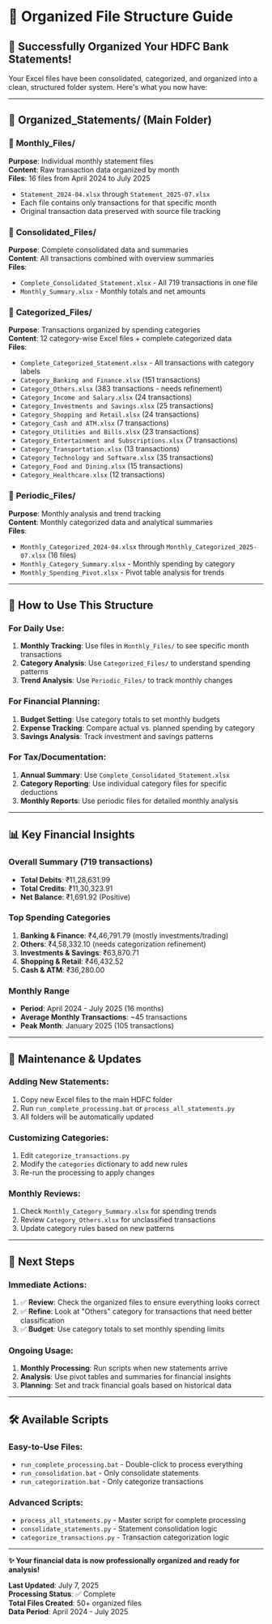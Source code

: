 # 📁 Organized File Structure Guide

## 🎉 Successfully Organized Your HDFC Bank Statements!

Your Excel files have been consolidated, categorized, and organized into a clean, structured folder system. Here's what you now have:

---

## 📂 **Organized_Statements/** (Main Folder)

### 📂 **Monthly_Files/** 
**Purpose**: Individual monthly statement files  
**Content**: Raw transaction data organized by month  
**Files**: 16 files from April 2024 to July 2025  
- `Statement_2024-04.xlsx` through `Statement_2025-07.xlsx`
- Each file contains only transactions for that specific month
- Original transaction data preserved with source file tracking

### 📂 **Consolidated_Files/**
**Purpose**: Complete consolidated data and summaries  
**Content**: All transactions combined with overview summaries  
**Files**: 
- `Complete_Consolidated_Statement.xlsx` - All 719 transactions in one file
- `Monthly_Summary.xlsx` - Monthly totals and net amounts

### 📂 **Categorized_Files/**
**Purpose**: Transactions organized by spending categories  
**Content**: 12 category-wise Excel files + complete categorized data  
**Files**:
- `Complete_Categorized_Statement.xlsx` - All transactions with category labels
- `Category_Banking and Finance.xlsx` (151 transactions)
- `Category_Others.xlsx` (383 transactions - needs refinement)
- `Category_Income and Salary.xlsx` (24 transactions)
- `Category_Investments and Savings.xlsx` (25 transactions)
- `Category_Shopping and Retail.xlsx` (24 transactions)
- `Category_Cash and ATM.xlsx` (7 transactions)
- `Category_Utilities and Bills.xlsx` (23 transactions)
- `Category_Entertainment and Subscriptions.xlsx` (7 transactions)
- `Category_Transportation.xlsx` (13 transactions)
- `Category_Technology and Software.xlsx` (35 transactions)
- `Category_Food and Dining.xlsx` (15 transactions)
- `Category_Healthcare.xlsx` (12 transactions)

### 📂 **Periodic_Files/**
**Purpose**: Monthly analysis and trend tracking  
**Content**: Monthly categorized data and analytical summaries  
**Files**:
- `Monthly_Categorized_2024-04.xlsx` through `Monthly_Categorized_2025-07.xlsx` (16 files)
- `Monthly_Category_Summary.xlsx` - Monthly spending by category
- `Monthly_Spending_Pivot.xlsx` - Pivot table analysis for trends

---

## 🚀 **How to Use This Structure**

### **For Daily Use:**
1. **Monthly Tracking**: Use files in `Monthly_Files/` to see specific month transactions
2. **Category Analysis**: Use `Categorized_Files/` to understand spending patterns
3. **Trend Analysis**: Use `Periodic_Files/` to track monthly changes

### **For Financial Planning:**
1. **Budget Setting**: Use category totals to set monthly budgets
2. **Expense Tracking**: Compare actual vs. planned spending by category
3. **Savings Analysis**: Track investment and savings patterns

### **For Tax/Documentation:**
1. **Annual Summary**: Use `Complete_Consolidated_Statement.xlsx`
2. **Category Reporting**: Use individual category files for specific deductions
3. **Monthly Reports**: Use periodic files for detailed monthly analysis

---

## 📊 **Key Financial Insights**

### **Overall Summary (719 transactions)**
- **Total Debits**: ₹11,28,631.99
- **Total Credits**: ₹11,30,323.91
- **Net Balance**: ₹1,691.92 (Positive)

### **Top Spending Categories**
1. **Banking & Finance**: ₹4,46,791.79 (mostly investments/trading)
2. **Others**: ₹4,58,332.10 (needs categorization refinement)
3. **Investments & Savings**: ₹63,870.71
4. **Shopping & Retail**: ₹46,432.52
5. **Cash & ATM**: ₹36,280.00

### **Monthly Range**
- **Period**: April 2024 - July 2025 (16 months)
- **Average Monthly Transactions**: ~45 transactions
- **Peak Month**: January 2025 (105 transactions)

---

## 🔧 **Maintenance & Updates**

### **Adding New Statements:**
1. Copy new Excel files to the main HDFC folder
2. Run `run_complete_processing.bat` or `process_all_statements.py`
3. All folders will be automatically updated

### **Customizing Categories:**
1. Edit `categorize_transactions.py`
2. Modify the `categories` dictionary to add new rules
3. Re-run the processing to apply changes

### **Monthly Reviews:**
1. Check `Monthly_Category_Summary.xlsx` for spending trends
2. Review `Category_Others.xlsx` for unclassified transactions
3. Update category rules based on new patterns

---

## 🎯 **Next Steps**

### **Immediate Actions:**
1. ✅ **Review**: Check the organized files to ensure everything looks correct
2. ✅ **Refine**: Look at "Others" category for transactions that need better classification
3. ✅ **Budget**: Use category totals to set monthly spending limits

### **Ongoing Usage:**
1. **Monthly Processing**: Run scripts when new statements arrive
2. **Analysis**: Use pivot tables and summaries for financial insights
3. **Planning**: Set and track financial goals based on historical data

---

## 🛠️ **Available Scripts**

### **Easy-to-Use Files:**
- `run_complete_processing.bat` - Double-click to process everything
- `run_consolidation.bat` - Only consolidate statements
- `run_categorization.bat` - Only categorize transactions

### **Advanced Scripts:**
- `process_all_statements.py` - Master script for complete processing
- `consolidate_statements.py` - Statement consolidation logic
- `categorize_transactions.py` - Transaction categorization logic

---

**✨ Your financial data is now professionally organized and ready for analysis!**

**Last Updated**: July 7, 2025  
**Processing Status**: ✅ Complete  
**Total Files Created**: 50+ organized files  
**Data Period**: April 2024 - July 2025
